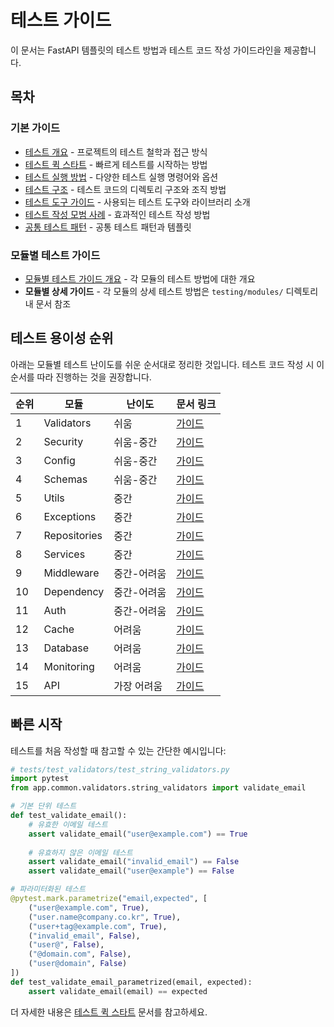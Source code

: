 # 테스트 가이드

이 문서는 FastAPI 템플릿의 테스트 방법과 테스트 코드 작성 가이드라인을 제공합니다.

## 목차

### 기본 가이드

- [테스트 개요](testing/overview.md) - 프로젝트의 테스트 철학과 접근 방식
- [테스트 퀵 스타트](testing/quick_start.md) - 빠르게 테스트를 시작하는 방법
- [테스트 실행 방법](testing/running_tests.md) - 다양한 테스트 실행 명령어와 옵션
- [테스트 구조](testing/structure.md) - 테스트 코드의 디렉토리 구조와 조직 방법
- [테스트 도구 가이드](testing/tools.md) - 사용되는 테스트 도구와 라이브러리 소개
- [테스트 작성 모범 사례](testing/best_practices.md) - 효과적인 테스트 작성 방법
- [공통 테스트 패턴](testing/common_test_patterns.md) - 공통 테스트 패턴과 템플릿

### 모듈별 테스트 가이드

- [모듈별 테스트 가이드 개요](testing/module_guides.md) - 각 모듈의 테스트 방법에 대한 개요
- **모듈별 상세 가이드** - 각 모듈의 상세 테스트 방법은 `testing/modules/` 디렉토리 내 문서 참조

## 테스트 용이성 순위

아래는 모듈별 테스트 난이도를 쉬운 순서대로 정리한 것입니다. 테스트 코드 작성 시 이 순서를 따라 진행하는 것을 권장합니다.

| 순위 | 모듈 | 난이도 | 문서 링크 |
|-----|-----|-------|----------|
| 1 | Validators | 쉬움 | [가이드](testing/modules/validators.md) |
| 2 | Security | 쉬움-중간 | [가이드](testing/modules/security.md) |
| 3 | Config | 쉬움-중간 | [가이드](testing/modules/config.md) |
| 4 | Schemas | 쉬움-중간 | [가이드](testing/modules/schemas.md) |
| 5 | Utils | 중간 | [가이드](testing/modules/utils.md) |
| 6 | Exceptions | 중간 | [가이드](testing/modules/exceptions.md) |
| 7 | Repositories | 중간 | [가이드](testing/modules/repositories.md) |
| 8 | Services | 중간 | [가이드](testing/modules/services.md) |
| 9 | Middleware | 중간-어려움 | [가이드](testing/modules/middleware.md) |
| 10 | Dependency | 중간-어려움 | [가이드](testing/modules/dependency.md) |
| 11 | Auth | 중간-어려움 | [가이드](testing/modules/auth.md) |
| 12 | Cache | 어려움 | [가이드](testing/modules/cache.md) |
| 13 | Database | 어려움 | [가이드](testing/modules/database.md) |
| 14 | Monitoring | 어려움 | [가이드](testing/modules/monitoring.md) |
| 15 | API | 가장 어려움 | [가이드](testing/modules/api.md) |

## 빠른 시작

테스트를 처음 작성할 때 참고할 수 있는 간단한 예시입니다:

```python
# tests/test_validators/test_string_validators.py
import pytest
from app.common.validators.string_validators import validate_email

# 기본 단위 테스트
def test_validate_email():
    # 유효한 이메일 테스트
    assert validate_email("user@example.com") == True
    
    # 유효하지 않은 이메일 테스트
    assert validate_email("invalid_email") == False
    assert validate_email("user@example") == False

# 파라미터화된 테스트
@pytest.mark.parametrize("email,expected", [
    ("user@example.com", True),
    ("user.name@company.co.kr", True),
    ("user+tag@example.com", True),
    ("invalid_email", False),
    ("user@", False),
    ("@domain.com", False),
    ("user@domain", False)
])
def test_validate_email_parametrized(email, expected):
    assert validate_email(email) == expected
```

더 자세한 내용은 [테스트 퀵 스타트](testing/quick_start.md) 문서를 참고하세요.
